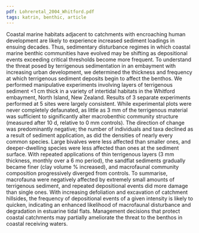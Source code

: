 ```yaml
---
pdf: Lohreretal_2004_Whitford.pdf
tags: katrin, benthic, article
---
```

Coastal marine habitats adjacent to catchments with encroaching human development are likely to experience increased sediment loadings in ensuing decades. Thus, sedimentary disturbance regimes in which coastal marine benthic communities have evolved may be shifting as depositional events exceeding critical thresholds become more frequent. To understand the threat posed by terrigenous sedimentation in an embayment with increasing urban development, we determined the thickness and frequency at which terrigenous sediment deposits begin to affect the benthos. We performed manipulative experiments involving layers of terrigenous sediment <1 cm thick in a variety of intertidal habitats in the Whitford embayment, North Island, New Zealand. Results of 3 separate experiments performed at 5 sites were largely consistent. While experimental plots were never completely defaunated, as little as 3 mm of the terrigenous material was sufficient to significantly alter macrobenthic community structure (measured after 10 d, relative to 0 mm controls). The direction of change was predominantly negative; the number of individuals and taxa declined as a result of sediment application, as did the densities of nearly every common species. Large bivalves were less affected than smaller ones, and deeper-dwelling species were less affected than ones at the sediment surface. With repeated applications of thin terrigenous layers (3 mm thickness, monthly over a 6 mo period), the sandflat sediments gradually became finer (clay volume % increased), and macrofaunal community composition progressively diverged from controls. To summarise, macrofauna were negatively affected by extremely small amounts of terrigenous sediment, and repeated depositional events did more damage than single ones. With increasing defoliation and excavation of catchment hillsides, the frequency of depositional events of a given intensity is likely to quicken, indicating an enhanced likelihood of macrofaunal disturbance and degradation in estuarine tidal flats. Management decisions that protect coastal catchments may partially ameliorate the threat to the benthos in coastal receiving waters.
